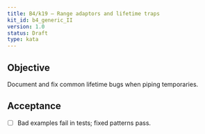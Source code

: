 ```yaml
---
title: B4/k19 — Range adaptors and lifetime traps
kit_id: b4_generic_II
version: 1.0
status: Draft
type: kata
---
```

## Objective
Document and fix common lifetime bugs when piping temporaries.
## Acceptance
- [ ] Bad examples fail in tests; fixed patterns pass.